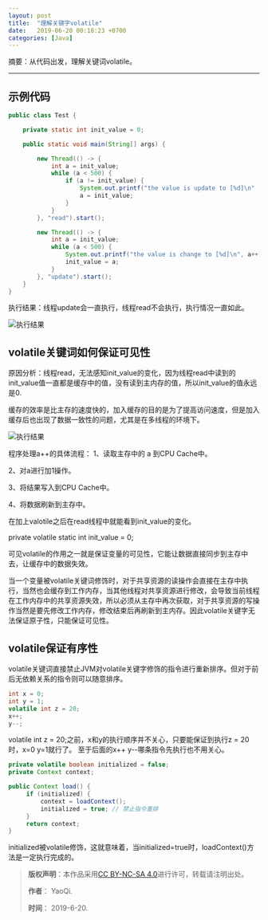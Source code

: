 ```yaml
---
layout: post
title:  "理解关键字volatile"
date:   2019-06-20 00:18:23 +0700
categories: [Java]
---
```


摘要：从代码出发，理解关键词volatile。

------

## 示例代码

``` java
public class Test {

    private static int init_value = 0;

    public static void main(String[] args) {

        new Thread(() -> {
            int a = init_value;
            while (a < 500) {
                if (a != init_value) {
                    System.out.printf("the value is update to [%d]\n" , init_value);
                    a = init_value;
                }
            }
        }, "read").start();

        new Thread(() -> {
            int a = init_value;
            while (a < 500) {
                System.out.printf("the value is change to [%d]\n", a++);
                init_value = a;
            }
        }, "update").start();
    }
}

```

执行结果：线程update会一直执行，线程read不会执行，执行情况一直如此。

![执行结果](https://raw.githubusercontent.com/YaoQi17/YaoQi17.github.io/master/static/img/_posts/Understanding_of_volatile_1.png)

## volatile关键词如何保证可见性

原因分析：线程read，无法感知init_value的变化，因为线程read中读到的init_value值一直都是缓存中的值，没有读到主内存的值，所以init_value的值永远是0.

缓存的效率是比主存的速度快的，加入缓存的目的是为了提高访问速度，但是加入缓存后也出现了数据一致性的问题，尤其是在多线程的环境下。

![执行结果](https://raw.githubusercontent.com/YaoQi17/YaoQi17.github.io/master/static/img/_posts/Understanding_of_volatile_2.png)

程序处理a++的具体流程：
1、读取主存中的 a 到CPU Cache中。

2、对a进行加1操作。

3、将结果写入到CPU Cache中。

4、将数据刷新到主存中。

在加上valotile之后在read线程中就能看到init_value的变化。

private volatile static int init_value = 0;

可见volatile的作用之一就是保证变量的可见性，它能让数据直接同步到主存中去，让缓存中的数据失效。

当一个变量被volatile关键词修饰时，对于共享资源的读操作会直接在主存中执行，当然也会缓存到工作内存，当其他线程对共享资源进行修改，会导致当前线程在工作内存中的共享资源失效，所以必须从主存中再次获取，对于共享资源的写操作当然是要先修改工作内存，修改结束后再刷新到主内存。因此volatile关键字无法保证原子性，只能保证可见性。

## volatile保证有序性

volatile关键词直接禁止JVM对volatile关键字修饰的指令进行重新排序。但对于前后无依赖关系的指令则可以随意排序。

``` java
int x = 0;
int y = 1;
volatile int z = 20;
x++;
y--;
```

volatile int z = 20;之前，x和y的执行顺序并不关心，只要能保证到执行z = 20时，x=0 y=1就行了。
至于后面的x++ y--哪条指令先执行也不用关心。

``` java
private volatile boolean initialized = false;
private Context context;

public Context load() {
     if (initialized) {
         context = loadContext();
         initialized = true; // 禁止指令重排
     }
     return context;
}

```

initialized被volatile修饰，这就意味着，当initialized=true时，loadContext()方法是一定执行完成的。

>**版权声明**：本作品采用<a rel="license" href="http://creativecommons.org/licenses/by-nc-sa/4.0/">[CC BY-NC-SA 4.0](https://creativecommons.org/licenses/by-nc-sa/4.0/)进行许可，转载请注明出处。 
>
>**作者**： YaoQi.
>
>**时间**： 2019-6-20.
